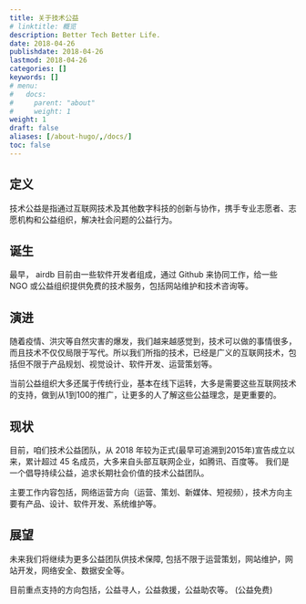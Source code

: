 ```yaml
---
title: 关于技术公益
# linktitle: 概览
description: Better Tech Better Life.
date: 2018-04-26
publishdate: 2018-04-26
lastmod: 2018-04-26
categories: []
keywords: []
# menu:
#   docs:
#     parent: "about"
#     weight: 1
weight: 1
draft: false
aliases: [/about-hugo/,/docs/]
toc: false
---
```


## 定义

技术公益是指通过互联网技术及其他数字科技的创新与协作，携手专业志愿者、志愿机构和公益组织，解决社会问题的公益行为。

## 诞生

最早， airdb 目前由一些软件开发者组成，通过 Github 来协同工作，给一些 NGO 或公益组织提供免费的技术服务，包括网站维护和技术咨询等。


## 演进

随着疫情、洪灾等自然灾害的爆发，我们越来越感觉到，技术可以做的事情很多，而且技术不仅仅局限于写代。所以我们所指的技术，已经是广义的互联网技术，包括但不限于产品规划、视觉设计、软件开发、运营策划等。

当前公益组织大多还属于传统行业，基本在线下运转，大多是需要这些互联网技术的支持，做到从1到100的推广，让更多的人了解这些公益理念，是更重要的。

## 现状

目前，咱们技术公益团队，从 2018 年较为正式(最早可追溯到2015年)宣告成立以来，累计超过 45 名成员，大多来自头部互联网企业，如腾讯、百度等。 我们是一个倡导持续公益，追求长期社会价值的技术公益团队。

主要工作内容包括，网络运营方向（运营、策划、新媒体、短视频），技术方向主要有产品、设计、软件开发、系统维护等。

## 展望

未来我们将继续为更多公益团队供技术保障, 包括不限于运营策划，网站维护，网站开发，网络安全、数据安全等。

目前重点支持的方向包括，公益寻人，公益救援，公益助农等。 (公益免费)